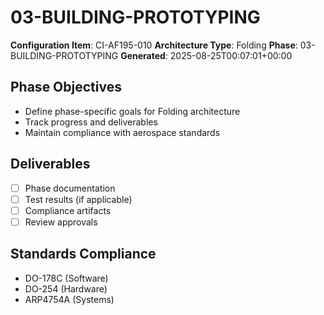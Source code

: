 # 03-BUILDING-PROTOTYPING

**Configuration Item**: CI-AF195-010
**Architecture Type**: Folding
**Phase**: 03-BUILDING-PROTOTYPING
**Generated**: 2025-08-25T00:07:01+00:00

## Phase Objectives
- Define phase-specific goals for Folding architecture
- Track progress and deliverables
- Maintain compliance with aerospace standards

## Deliverables
- [ ] Phase documentation
- [ ] Test results (if applicable)
- [ ] Compliance artifacts
- [ ] Review approvals

## Standards Compliance
- DO-178C (Software)
- DO-254 (Hardware)
- ARP4754A (Systems)

